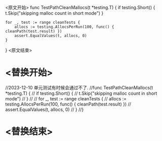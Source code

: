  

<原文开始>
func TestPathCleanMallocs(t *testing.T) {
	if testing.Short() {
		t.Skip("skipping malloc count in short mode")
	}

	for _, test := range cleanTests {
		allocs := testing.AllocsPerRun(100, func() { cleanPath(test.result) })
		assert.EqualValues(t, allocs, 0)
	}
}
<原文结束>

# <替换开始>
//2023-12-10 单元测试有时候会通过不了.
//func TestPathCleanMallocs(t *testing.T) {
//	if testing.Short() {
//		t.Skip("skipping malloc count in short mode")
//	}
//
//	for _, test := range cleanTests {
//		allocs := testing.AllocsPerRun(100, func() { cleanPath(test.result) })
//		assert.EqualValues(t, allocs, 0)
//	}
//}
# <替换结束>

